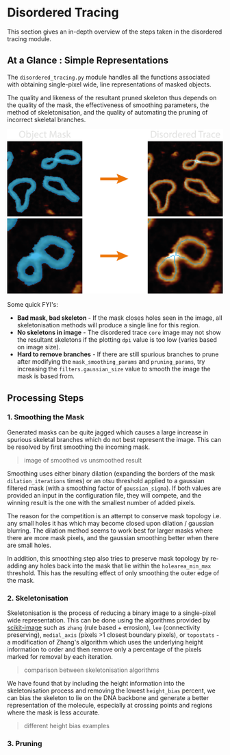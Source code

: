 # Disordered Tracing

This section gives an in-depth overview of the steps taken in the disordered tracing module.

## At a Glance : Simple Representations

The `disordered_tracing.py` module handles all the functions associated with obtaining single-pixel wide, line representations of masked objects.

The quality and likeness of the resultant pruned skeleton thus depends on the quality of the mask, the effectiveness of smoothing parameters, the method of skeletonisation, and the quality of automating the pruning of incorrect skeletal branches.

![object mask to pruned skeleton](../_static/images/disordered_tracing/overview.png)

Some quick FYI's:

- **Bad mask, bad skeleton** - If the mask closes holes seen in the image, all skeletonisation methods will produce a single line for this region.
- **No skeletons in image** - The disordered trace `core` image may not show the resultant skeletons if the plotting `dpi` value is too low (varies based on image size).
- **Hard to remove branches** - If there are still spurious branches to prune after modifying the `mask_smoothing_params` and `pruning_params`, try increasing the `filters.gaussian_size` value to smooth the image the mask is based from.

## Processing Steps

### 1. Smoothing the Mask

Generated masks can be quite jagged which causes a large increase in spurious skeletal branches which do not best represent the image. This can be resolved by first smoothing the incoming mask.

> image of smoothed vs unsmoothed result

Smoothing uses either binary dilation (expanding the borders of the mask `dilation_iterations` times) or an otsu threshold applied to a gaussian filtered mask (with a smoothing factor of `gaussian_sigma`). If both values are provided an input in the configuration file, they will compete, and the winning result is the one with the smallest number of added pixels.

The reason for the competition is an attempt to conserve mask topology i.e. any small holes it has which may become closed upon dilation / gaussian blurring. The dilation method seems to work best for larger masks where there are more mask pixels, and the gaussian smoothing better when there are small holes.

In addition, this smoothing step also tries to preserve mask topology by re-adding any holes back into the mask that lie within the `holearea_min_max` threshold. This has the resulting effect of only smoothing the outer edge of the mask.

### 2. Skeletonisation

Skeletonisation is the process of reducing a binary image to a single-pixel wide representation. This can be done using the algorithms provided by [scikit-image](https://scikit-image.org/docs/stable/auto_examples/edges/plot_skeleton.html) such as `zhang` (rule based + errosion), `lee` (connectivity preserving), `medial_axis` (pixels >1 closest boundary pixels), or `topostats` - a modification of Zhang's algorithm which uses the underlying height information to order and then remove only a percentage of the pixels marked for removal by each iteration.

> comparison between skeletonisation algorithms

We have found that by including the height information into the skeletonisation process and removing the lowest `height_bias` percent, we can bias the skeleton to lie on the DNA backbone and generate a better representation of the molecule, especially at crossing points and regions where the mask is less accurate.

> different height bias examples

### 3. Pruning
